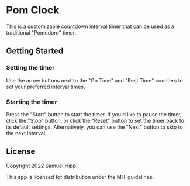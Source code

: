 # Pom Clock

This is a customizable countdown interval timer that can be used as a traditional "Pomodoro" timer.

## Getting Started

### Setting the timer

Use the arrow buttons next to the "Go Time" and "Rest Time" counters to set your preferred interval times.

### Starting the timer

Press the "Start" button to start the  timer. If you'd like to pause the timer, click the "Stop" button, or click the "Reset" button to set the timer back to its default settings. Alternatively, you can use the "Next" button to skip to the next interval.

## License

Copyright 2022 Samuel Hipp.

This app is licensed for distribution under the MIT guidelines.
